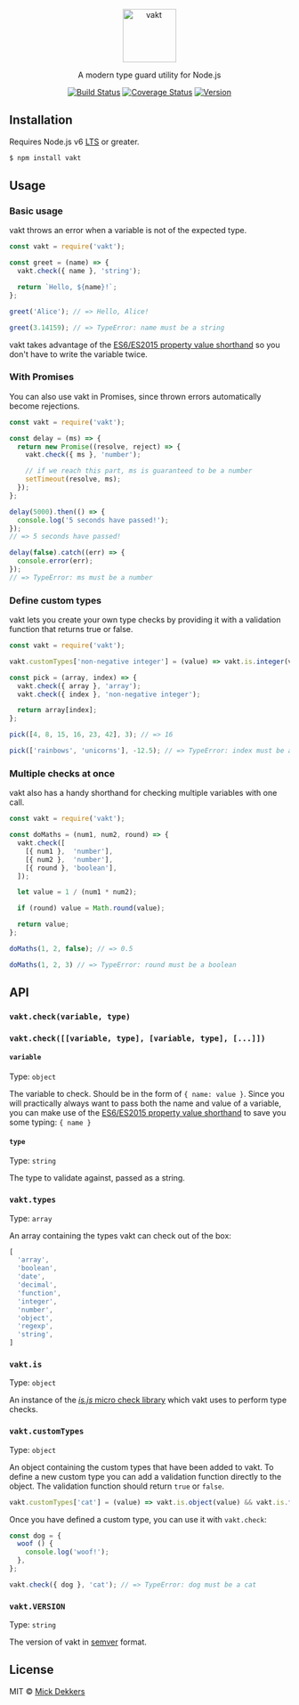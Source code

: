 <p align="center">
  <img alt="vakt" src="https://cdn.rawgit.com/soullesswaffle/vakt/master/header.svg" height="96">
</p>

<p align="center">
  A modern type guard utility for Node.js
</p>

<p align="center">
  <a href="https://travis-ci.org/SoullessWaffle/vakt"><img alt="Build Status" src="https://travis-ci.org/SoullessWaffle/vakt.svg?branch=master"></a>
  <a href="https://coveralls.io/github/SoullessWaffle/vakt?branch=master"><img src="https://coveralls.io/repos/github/SoullessWaffle/vakt/badge.svg?branch=master" alt="Coverage Status"></a>
  <a href="https://www.npmjs.com/package/vakt"><img alt="Version" src="https://img.shields.io/npm/v/vakt.svg"></a>
</p>

## Installation

Requires Node.js v6 [LTS] or greater.

```bash
$ npm install vakt
```

## Usage

### Basic usage

vakt throws an error when a variable is not of the expected type.

```js
const vakt = require('vakt');

const greet = (name) => {
  vakt.check({ name }, 'string');

  return `Hello, ${name}!`;
};

greet('Alice'); // => Hello, Alice!

greet(3.14159); // => TypeError: name must be a string
```

vakt takes advantage of the [ES6/ES2015 property value shorthand][es6pvs] so you don't have to write the variable twice.

### With Promises

You can also use vakt in Promises, since thrown errors automatically become rejections.

```js
const vakt = require('vakt');

const delay = (ms) => {
  return new Promise((resolve, reject) => {
    vakt.check({ ms }, 'number');

    // if we reach this part, ms is guaranteed to be a number
    setTimeout(resolve, ms);
  });
};

delay(5000).then(() => {
  console.log('5 seconds have passed!');
});
// => 5 seconds have passed!

delay(false).catch((err) => {
  console.error(err);
});
// => TypeError: ms must be a number
```

### Define custom types

vakt lets you create your own type checks by providing it with a validation function that returns true or false.

```js
const vakt = require('vakt');

vakt.customTypes['non-negative integer'] = (value) => vakt.is.integer(value) && value >= 0;

const pick = (array, index) => {
  vakt.check({ array }, 'array');
  vakt.check({ index }, 'non-negative integer');

  return array[index];
};

pick([4, 8, 15, 16, 23, 42], 3); // => 16

pick(['rainbows', 'unicorns'], -12.5); // => TypeError: index must be a non-negative integer
```

### Multiple checks at once

vakt also has a handy shorthand for checking multiple variables with one call.

```js
const vakt = require('vakt');

const doMaths = (num1, num2, round) => {
  vakt.check([
    [{ num1 },  'number'],
    [{ num2 },  'number'],
    [{ round }, 'boolean'],
  ]);

  let value = 1 / (num1 * num2);

  if (round) value = Math.round(value);

  return value;
};

doMaths(1, 2, false); // => 0.5

doMaths(1, 2, 3) // => TypeError: round must be a boolean
```

## API

### `vakt.check(variable, type)`
### `vakt.check([[variable, type], [variable, type], [...]])`

#### `variable`

Type: `object`

The variable to check. Should be in the form of `{ name: value }`.
Since you will practically always want to pass both the name and value of a variable,
you can make use of the [ES6/ES2015 property value shorthand][es6pvs] to save you some typing: `{ name }`

#### `type`

Type: `string`

The type to validate against, passed as a string.

### `vakt.types`

Type: `array`

An array containing the types vakt can check out of the box:
```js
[
  'array',
  'boolean',
  'date',
  'decimal',
  'function',
  'integer',
  'number',
  'object',
  'regexp',
  'string',
]
```

### `vakt.is`

Type: `object`

An instance of the [_is.js_ micro check library][isjs] which vakt uses to perform type checks.

### `vakt.customTypes`

Type: `object`

An object containing the custom types that have been added to vakt. To define a new custom type you can add a validation function directly to the object. The validation function should return `true` or `false`.

```js
vakt.customTypes['cat'] = (value) => vakt.is.object(value) && vakt.is.function(value['meow']);
```

Once you have defined a custom type, you can use it with `vakt.check`:

```js
const dog = {
  woof () {
    console.log('woof!');
  },
};

vakt.check({ dog }, 'cat'); // => TypeError: dog must be a cat
```

### `vakt.VERSION`

Type: `string`

The version of vakt in [semver] format.

## License

MIT © [Mick Dekkers][gh-profile]

[lts]: https://github.com/nodejs/LTS#lts-schedule
[es6pvs]: https://developer.mozilla.org/en/docs/Web/JavaScript/Reference/Operators/Object_initializer#Property_definitions
[isjs]: http://is.js.org/
[semver]: http://semver.org/
[gh-profile]: https://github.com/soullesswaffle
